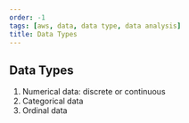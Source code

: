 ```yaml
---
order: -1
tags: [aws, data, data type, data analysis]
title: Data Types
---
```


## Data Types

1. Numerical data: discrete or continuous
2. Categorical data
3. Ordinal data